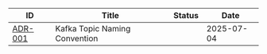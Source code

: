 
|   ID   | Title | Status | Date |
|--------|-------|--------|------|
| [ADR-001](adr-001-kafka-topic-naming-convention) | Kafka Topic Naming Convention | <Badge type="info" text="Proposed" /> | 2025-07-04 |
